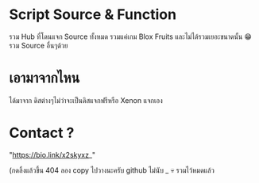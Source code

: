 # Script Source & Function
รวม Hub ที่โดนแจก Source ทั้งหมด
รวมแค่เกม Blox Fruits และไม่ได้รวมเยอะขนาดนั้น 😁
รวม Source อื่นๆด้วย

# เอามาจากไหน
ได้มาจาก ดิสต่างๆไม่ว่าจะเป็นดิสแจกฟรีหรือ Xenon แจกเอง

# Contact ?
"https://bio.link/x2skyxz_"

(กดลิ้งแล้วขึ้น 404 ลอง copy ไปวางนะครับ github ไม่นับ _ 💀
รวมไว้หมดแล้ว
